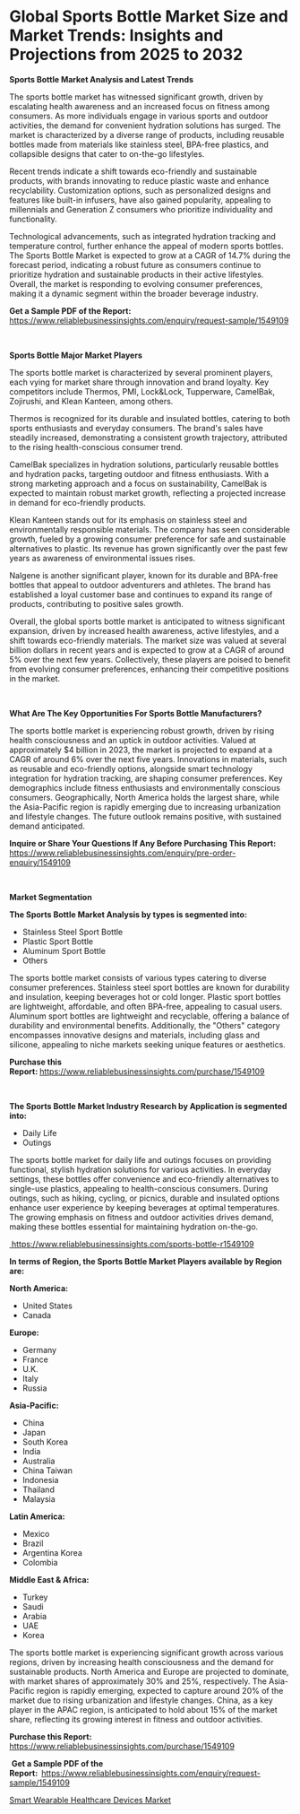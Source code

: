 <p><h1>Global Sports Bottle Market Size and Market Trends: Insights and Projections from 2025 to 2032</h1></p><p><strong>Sports Bottle Market Analysis and Latest Trends</strong></p>
<p><p>The sports bottle market has witnessed significant growth, driven by escalating health awareness and an increased focus on fitness among consumers. As more individuals engage in various sports and outdoor activities, the demand for convenient hydration solutions has surged. The market is characterized by a diverse range of products, including reusable bottles made from materials like stainless steel, BPA-free plastics, and collapsible designs that cater to on-the-go lifestyles.</p><p>Recent trends indicate a shift towards eco-friendly and sustainable products, with brands innovating to reduce plastic waste and enhance recyclability. Customization options, such as personalized designs and features like built-in infusers, have also gained popularity, appealing to millennials and Generation Z consumers who prioritize individuality and functionality. </p><p>Technological advancements, such as integrated hydration tracking and temperature control, further enhance the appeal of modern sports bottles. The Sports Bottle Market is expected to grow at a CAGR of 14.7% during the forecast period, indicating a robust future as consumers continue to prioritize hydration and sustainable products in their active lifestyles. Overall, the market is responding to evolving consumer preferences, making it a dynamic segment within the broader beverage industry.</p></p>
<p><strong>Get a Sample PDF of the Report:&nbsp;</strong> <a href="https://www.reliablebusinessinsights.com/enquiry/request-sample/1549109?utm_campaign=2234&utm_medium=2&utm_source=Github&utm_content=ia&utm_term=08022025&utm_id=sports-bottle">https://www.reliablebusinessinsights.com/enquiry/request-sample/1549109</a></p>
<p>&nbsp;</p>
<p><strong>Sports Bottle Major Market Players</strong></p>
<p><p>The sports bottle market is characterized by several prominent players, each vying for market share through innovation and brand loyalty. Key competitors include Thermos, PMI, Lock&Lock, Tupperware, CamelBak, Zojirushi, and Klean Kanteen, among others. </p><p>Thermos is recognized for its durable and insulated bottles, catering to both sports enthusiasts and everyday consumers. The brand's sales have steadily increased, demonstrating a consistent growth trajectory, attributed to the rising health-conscious consumer trend.</p><p>CamelBak specializes in hydration solutions, particularly reusable bottles and hydration packs, targeting outdoor and fitness enthusiasts. With a strong marketing approach and a focus on sustainability, CamelBak is expected to maintain robust market growth, reflecting a projected increase in demand for eco-friendly products.</p><p>Klean Kanteen stands out for its emphasis on stainless steel and environmentally responsible materials. The company has seen considerable growth, fueled by a growing consumer preference for safe and sustainable alternatives to plastic. Its revenue has grown significantly over the past few years as awareness of environmental issues rises.</p><p>Nalgene is another significant player, known for its durable and BPA-free bottles that appeal to outdoor adventurers and athletes. The brand has established a loyal customer base and continues to expand its range of products, contributing to positive sales growth.</p><p>Overall, the global sports bottle market is anticipated to witness significant expansion, driven by increased health awareness, active lifestyles, and a shift towards eco-friendly materials. The market size was valued at several billion dollars in recent years and is expected to grow at a CAGR of around 5% over the next few years. Collectively, these players are poised to benefit from evolving consumer preferences, enhancing their competitive positions in the market.</p></p>
<p>&nbsp;</p>
<p><strong>What Are The Key Opportunities For Sports Bottle Manufacturers?</strong></p>
<p><p>The sports bottle market is experiencing robust growth, driven by rising health consciousness and an uptick in outdoor activities. Valued at approximately $4 billion in 2023, the market is projected to expand at a CAGR of around 6% over the next five years. Innovations in materials, such as reusable and eco-friendly options, alongside smart technology integration for hydration tracking, are shaping consumer preferences. Key demographics include fitness enthusiasts and environmentally conscious consumers. Geographically, North America holds the largest share, while the Asia-Pacific region is rapidly emerging due to increasing urbanization and lifestyle changes. The future outlook remains positive, with sustained demand anticipated.</p></p>
<p><strong>Inquire or Share Your Questions If Any Before Purchasing This Report:</strong> <a href="https://www.reliablebusinessinsights.com/enquiry/pre-order-enquiry/1549109?utm_campaign=2234&utm_medium=2&utm_source=Github&utm_content=ia&utm_term=08022025&utm_id=sports-bottle">https://www.reliablebusinessinsights.com/enquiry/pre-order-enquiry/1549109</a></p>
<p>&nbsp;</p>
<p><strong>Market Segmentation</strong></p>
<p><strong>The Sports Bottle Market Analysis by types is segmented into:</strong></p>
<p><ul><li>Stainless Steel Sport Bottle</li><li>Plastic Sport Bottle</li><li>Aluminum Sport Bottle</li><li>Others</li></ul></p>
<p><p>The sports bottle market consists of various types catering to diverse consumer preferences. Stainless steel sport bottles are known for durability and insulation, keeping beverages hot or cold longer. Plastic sport bottles are lightweight, affordable, and often BPA-free, appealing to casual users. Aluminum sport bottles are lightweight and recyclable, offering a balance of durability and environmental benefits. Additionally, the "Others" category encompasses innovative designs and materials, including glass and silicone, appealing to niche markets seeking unique features or aesthetics.</p></p>
<p><strong>Purchase this Report:&nbsp;</strong><a href="https://www.reliablebusinessinsights.com/purchase/1549109?utm_campaign=2234&utm_medium=2&utm_source=Github&utm_content=ia&utm_term=08022025&utm_id=sports-bottle">https://www.reliablebusinessinsights.com/purchase/1549109</a></p>
<p>&nbsp;</p>
<p><strong>The Sports Bottle Market Industry Research by Application is segmented into:</strong></p>
<p><ul><li>Daily Life</li><li>Outings</li></ul></p>
<p><p>The sports bottle market for daily life and outings focuses on providing functional, stylish hydration solutions for various activities. In everyday settings, these bottles offer convenience and eco-friendly alternatives to single-use plastics, appealing to health-conscious consumers. During outings, such as hiking, cycling, or picnics, durable and insulated options enhance user experience by keeping beverages at optimal temperatures. The growing emphasis on fitness and outdoor activities drives demand, making these bottles essential for maintaining hydration on-the-go.</p></p>
<p><a href="https://www.reliablebusinessinsights.com/sports-bottle-r1549109?utm_campaign=2234&utm_medium=2&utm_source=Github&utm_content=ia&utm_term=08022025&utm_id=sports-bottle">&nbsp;https://www.reliablebusinessinsights.com/sports-bottle-r1549109</a></p>
<p><strong>In terms of Region, the Sports Bottle Market Players available by Region are:</strong></p>
<p>
    <p> <strong> North America: </strong>
        <ul>
            <li>United States</li>
            <li>Canada</li>
        </ul>
        </p> 
    <p> <strong> Europe: </strong>
        <ul>
            <li>Germany</li>
            <li>France</li>
            <li>U.K.</li>
            <li>Italy</li>
            <li>Russia</li>
        </ul>
        </p> 
    <p> <strong> Asia-Pacific: </strong>
        <ul>
            <li>China</li>
            <li>Japan</li>
            <li>South Korea</li>
            <li>India</li>
            <li>Australia</li>
            <li>China Taiwan</li>
            <li>Indonesia</li>
            <li>Thailand</li>
            <li>Malaysia</li>
        </ul>
        </p> 
    <p> <strong> Latin America: </strong>
        <ul>
            <li>Mexico</li>
            <li>Brazil</li>
            <li>Argentina Korea</li>
            <li>Colombia</li>
        </ul>
        </p> 
    <p> <strong> Middle East & Africa: </strong>
        <ul>
            <li>Turkey</li>
            <li>Saudi</li>
            <li>Arabia</li>
            <li>UAE</li>
            <li>Korea</li>
        </ul>
    </p>
    </p>
<p><p>The sports bottle market is experiencing significant growth across various regions, driven by increasing health consciousness and the demand for sustainable products. North America and Europe are projected to dominate, with market shares of approximately 30% and 25%, respectively. The Asia-Pacific region is rapidly emerging, expected to capture around 20% of the market due to rising urbanization and lifestyle changes. China, as a key player in the APAC region, is anticipated to hold about 15% of the market share, reflecting its growing interest in fitness and outdoor activities.</p></p>
<p><strong>Purchase this Report: </strong><a href="https://www.reliablebusinessinsights.com/purchase/1549109?utm_campaign=2234&utm_medium=2&utm_source=Github&utm_content=ia&utm_term=08022025&utm_id=sports-bottle">https://www.reliablebusinessinsights.com/purchase/1549109</a></p>
<p>&nbsp;<strong>Get a Sample PDF of the Report:&nbsp;&nbsp;</strong><a href="https://www.reliablebusinessinsights.com/enquiry/request-sample/1549109?utm_campaign=2234&utm_medium=2&utm_source=Github&utm_content=ia&utm_term=08022025&utm_id=sports-bottle">https://www.reliablebusinessinsights.com/enquiry/request-sample/1549109</a></p>
<p><strong></strong></p>
<p><p><a href="https://github.com/hillsmyung726/Market-Research-Report-List-1/blob/main/smart-wearable-healthcare-devices-market.md?utm_campaign=2234&utm_medium=2&utm_source=Github&utm_content=ia&utm_term=08022025&utm_id=sports-bottle">Smart Wearable Healthcare Devices Market</a></p></p>
